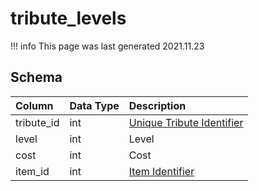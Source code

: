 # tribute_levels

!!! info
	This page was last generated 2021.11.23

## Schema

| Column | Data Type | Description |
| :--- | :--- | :--- |
| tribute_id | int | [Unique Tribute Identifier](tributes.md) |
| level | int | Level |
| cost | int | Cost |
| item_id | int | [Item Identifier](../../schema/items/items.md) |

